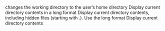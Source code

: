 changes the working directory to the user’s home directory
 Display current directory contents in a long format 
 Display current directory contents, including hidden files (starting with .). Use the long format 
Display current directory contents
